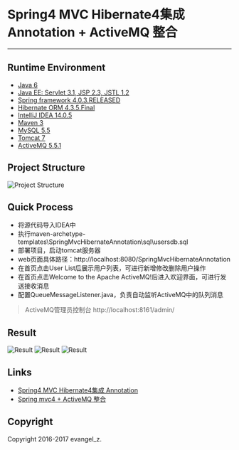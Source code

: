 # Spring4 MVC Hibernate4集成 Annotation + ActiveMQ 整合
---
## Runtime Environment
 - [Java 6](http://www.oracle.com/technetwork/java/javase/downloads/jdk6downloads-1902814.html)
 - [Java EE: Servlet 3.1, JSP 2.3, JSTL 1.2](http://www.oracle.com/technetwork/java/javaee/overview/index.html)
 - [Spring framework 4.0.3.RELEASED](http://projects.spring.io/spring-framework)
 - [Hibernate ORM 4.3.5.Final](http://hibernate.org/orm)
 - [IntelliJ IDEA 14.0.5](http://www.jetbrains.com/idea/download/index.html)
 - [Maven 3](http://maven.apache.org/)
 - [MySQL 5.5](http://www.mysql.com/)
 - [Tomcat 7](http://tomcat.apache.org/)
 - [ActiveMQ 5.5.1](http://activemq.apache.org/)

## Project Structure
![Project Structure](http://img.my.csdn.net/uploads/201704/12/1491966036_7140.png)

## Quick Process
* 将源代码导入IDEA中
* 执行maven-archetype-templates\SpringMvcHibernateAnnotation\sql\usersdb.sql
* 部署项目，启动tomcat服务器
* web页面具体路径：http://localhost:8080/SpringMvcHibernateAnnotation
* 在首页点击User List后展示用户列表，可进行新增修改删除用户操作
* 在首页点击Welcome to the Apache ActiveMQ!后进入欢迎界面，可进行发送接收消息
* 配置QueueMessageListener.java，负责自动监听ActiveMQ中的队列消息
> ActiveMQ管理员控制台 http://localhost:8161/admin/

## Result
![Result](http://img.my.csdn.net/uploads/201704/12/1491966044_1604.png)
![Result](http://img.my.csdn.net/uploads/201704/12/1491977376_3927.png)
![Result](http://img.my.csdn.net/uploads/201704/12/1491977377_1902.png)

## Links
- [Spring4 MVC Hibernate4集成 Annotation](http://www.cnblogs.com/leiOOlei/p/3780290.html)
- [Spring mvc4 + ActiveMQ 整合](http://www.cnblogs.com/leiOOlei/p/5075402.html)

## Copyright
Copyright 2016-2017 evangel_z.
